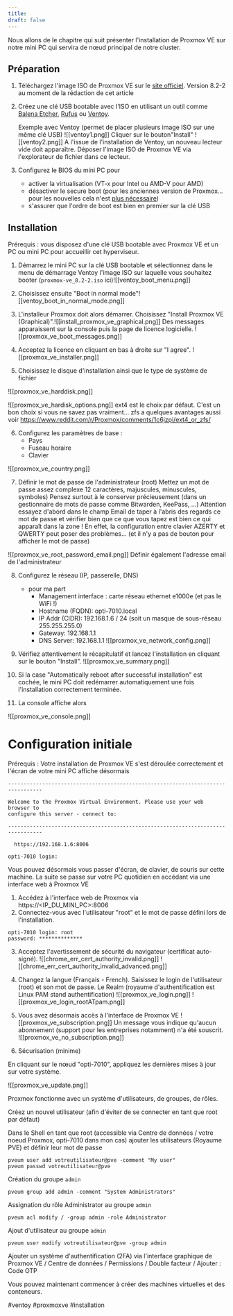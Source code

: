 ```yaml
---
title: 
draft: false
---
```

Nous allons de le chapitre qui suit présenter l'installation de Proxmox VE sur notre mini PC qui servira de nœud principal de notre cluster.

## Préparation

1. Téléchargez l'image ISO de Proxmox VE sur le [site officiel](https://www.proxmox.com/en/downloads). Version 8.2-2 au moment de la rédaction de cet article
2. Créez une clé USB bootable avec l'ISO en utilisant un outil comme [Balena Etcher](https://etcher.balena.io/), [Rufus](https://rufus.ie/fr/) ou [Ventoy](https://www.ventoy.net/).

	Exemple avec Ventoy (permet de placer plusieurs image ISO sur une même clé USB)
	![[ventoy1.png]]
	Cliquer sur le bouton"Install"
	![[ventoy2.png]]
	A l'issue de l'installation de Ventoy, un nouveau lecteur vide doit apparaître. Déposer l'image ISO de Proxmox VE via l'explorateur de fichier dans ce lecteur.
3. Configurez le BIOS du mini PC pour
	- activer la virtualisation (VT-x pour Intel ou AMD-V pour AMD)
	- désactiver le secure boot (pour les anciennes version de Proxmox... pour les nouvelles cela n'est [plus nécessaire](https://pve.proxmox.com/wiki/Secure_Boot_Setup))
	- s'assurer que l'ordre de boot est bien en premier sur la clé USB

## Installation

Prérequis : vous disposez d'une clé USB bootable avec Proxmox VE et un PC ou mini PC pour accueillir cet hyperviseur.

1. Démarrez le mini PC sur la clé USB bootable et sélectionnez dans le menu de démarrage Ventoy l'image ISO sur laquelle vous souhaitez booter (`proxmox-ve_8.2-2.iso` ici)![[ventoy_boot_menu.png]]

2. Choisissez ensuite "Boot in normal mode"![[ventoy_boot_in_normal_mode.png]]

3. L'installeur Proxmox doit alors démarrer. Choisissez "Install Proxmox VE (Graphical)".![[install_proxmox_ve_graphical.png]]
Des messages apparaissent sur la console puis la page de licence logicielle.
![[proxmox_ve_boot_messages.png]]

4. Acceptez la licence en cliquant en bas à droite sur "I agree".
![[proxmox_ve_installer.png]]



5. Choisissez le disque d'installation ainsi que le type de système de fichier

![[proxmox_ve_harddisk.png]]

![[proxmox_ve_hardisk_options.png]]
ext4 est le choix par défaut. C'est un bon choix si vous ne savez pas vraiment... zfs a quelques avantages aussi voir https://www.reddit.com/r/Proxmox/comments/1c6jzpi/ext4_or_zfs/

6. Configurez les paramètres de base :
	- Pays
	- Fuseau horaire
	- Clavier

![[proxmox_ve_country.png]]  

7. Définir le mot de passe de l'administrateur (root) 
   Mettez un mot de passe assez complexe 12 caractères, majuscules, minuscules, symboles) 
   Pensez surtout à le conserver précieusement (dans un gestionnaire de mots de passe comme Bitwarden, KeePass, ...)
   Attention essayez d'abord dans le champ Email de taper à l'abris des regards ce mot de passe et vérifier bien que ce que vous tapez est bien ce qui apparaît dans la zone ! En effet, la configuration entre clavier AZERTY et QWERTY peut poser des problèmes... (et il n'y a pas de bouton pour afficher le mot de passe)

![[proxmox_ve_root_password_email.png]]
	Définir également l'adresse email de l'administrateur

8. Configurez le réseau (IP, passerelle, DNS)
	  - pour ma part
		  - Management interface : carte réseau ethernet e1000e (et pas le WiFi !)
		  - Hostname (FQDN): opti-7010.local
		  - IP Addr (CIDR): 192.168.1.6 / 24 (soit un masque de sous-réseau 255.255.255.0)
		  - Gateway: 192.168.1.1
		  - DNS Server: 192.168.1.1
![[proxmox_ve_network_config.png]]

9. Vérifiez attentivement le récapitulatif et lancez l'installation en cliquant sur le bouton "Install".
![[proxmox_ve_summary.png]]

10. Si la case "Automatically reboot after successful installation" est cochée, le mini PC doit redémarrer automatiquement une fois l'installation correctement terminée.
11. La console affiche alors

![[proxmox_ve_console.png]]
# Configuration initiale

Prérequis : Votre installation de Proxmox VE s'est déroulée correctement et l'écran de votre mini PC affiche désormais

```
---------------------------------------------------------------------------------

Welcome to the Proxmox Virtual Environment. Please use your web browser to
configure this server - connect to:

---------------------------------------------------------------------------------

  https://192.168.1.6:8006

opti-7010 login: 
```

Vous pouvez désormais vous passer d'écran, de clavier, de souris sur cette machine. La suite se passe sur votre PC quotidien en accédant via une interface web à Proxmox VE

1. Accédez à l'interface web de Proxmox via https://<IP_DU_MINI_PC>:8006
2. Connectez-vous avec l'utilisateur "root" et le mot de passe défini lors de l'installation.
```
opti-7010 login: root
password: **************
```

3. Acceptez l'avertissement de sécurité du navigateur (certificat auto-signé).
   ![[chrome_err_cert_authority_invalid.png]]
   ![[chrome_err_cert_authority_invalid_advanced.png]]
4. Changez la langue (Français - French). Saisissez le login de l'utilisateur (root) et son mot de passe. Le Realm (royaume d'authentification est Linux PAM stand authentification)
   ![[proxmox_ve_login.png]]
   ![[proxmox_ve_login_rootATpam.png]]
5. Vous avez désormais accès à l'interface de Proxmox VE
   ![[proxmox_ve_subscription.png]]
   Un message vous indique qu'aucun abonnement (support pour les entreprises notamment) n'a été souscrit.
   ![[proxmox_ve_no_subscription.png]]
	
6. Sécurisation (minime)

En cliquant sur le nœud "opti-7010", appliquez les dernières mises à jour sur votre système.

![[proxmox_ve_update.png]]


Proxmox fonctionne avec un système d'utilisateurs, de groupes, de rôles.

Créez un nouvel utilisateur (afin d'éviter de se connecter en tant que root par défaut)

Dans le Shell en tant que root (accessible via Centre de données / votre noeud Proxmox, opti-7010 dans mon cas) ajouter les utilisateurs (Royaume PVE) et définir leur mot de passe

	pveum user add votreutilisateur@pve -comment "My user"
	pveum passwd votreutilisateur@pve

Création du groupe `admin`

    pveum group add admin -comment "System Administrators"

Assignation du rôle Administrator au groupe `admin`

    pveum acl modify / -group admin -role Administrator

Ajout d'utilisateur au groupe `admin`

	pveum user modify votreutilisateur@pve -group admin

Ajouter un système d'authentification (2FA) via l'interface graphique de Proxmox VE / Centre de données / Permissions / Double facteur / Ajouter : Code OTP


Vous pouvez maintenant commencer à créer des machines virtuelles et des conteneurs.

#ventoy #proxmoxve #installation
